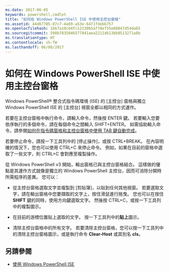 ```yaml
---
ms.date: 2017-06-05
keywords: powershell,cmdlet
title: "如何在 Windows PowerShell ISE 中使用主控台窗格"
ms.assetid: 44d67705-87c7-4a69-a53e-6471fdebb757
ms.openlocfilehash: 1bb7a18c64fc12130b5af78ef55e68047d54da65
ms.sourcegitcommit: 598b7835046577841aea2211d613bb8513271a8b
ms.translationtype: HT
ms.contentlocale: zh-TW
ms.lasthandoff: 06/08/2017
---
```

# <a name="how-to-use-the-console-pane-in-the-windows-powershell-ise"></a>如何在 Windows PowerShell ISE 中使用主控台窗格
Windows PowerShell® 整合式指令碼環境 (ISE) 的 [主控台] 窗格與獨立 Windows PowerShell ISE 的 [主控台] 視窗全都以相同的方式運作。

若要在主控台窗格中執行命令，請輸入命令，然後按 ENTER 鍵。 若要輸入您要依序執行的多個命令，請在每個命令之間輸入 SHIFT+ENTER。 如需協助輸入命令，請參閱[如何在指令碼窗格和主控台窗格中使用 TAB 鍵自動完成](How-to-Use-Tab-Completion-in-the-Script-Pane-and-Console-Pane.md)。

若要停止命令，請按一下工具列中的 [停止操作]，或按 CTRL+BREAK。 在內容明確的情況下，您也可以使用 CTRL+C 來停止命令。 例如，如果在目前的窗格中選取了一些文字，則 CTRL+C 會對應至複製操作。

從 Windows PowerShell v3 開始，輸出窗格已與主控台窗格結合。 這樣做的優點是其運作方式就像是獨立的 Windows PowerShell 主控台，因而可消除分開時所需程序的差異。 您可以：

-   從主控台窗格選取文字並複製到 [剪貼簿]，以貼到任何其他視窗。 若要選取文字，請在輸出窗格中您要擷取的文字上，按住滑鼠進行拖曳。 您也可以在按住 **SHIFT** 鍵的同時，使用方向鍵選取文字。 然後按 CTRL+C，或按一下工具列中的複製圖示。

-   在目前的游標位置貼上選取的文字。 按一下工具列中的**貼上**圖示。

-   清除主控台窗格中的所有文字。 若要清除主控台窗格，您可以按一下工具列中的清除主控台窗格圖示，或是執行命令 **Clear-Host** 或其別名 **cls**。

## <a name="see-also"></a>另請參閱
- [使用 Windows PowerShell ISE](Using-the-Windows-PowerShell-ISE.md)

